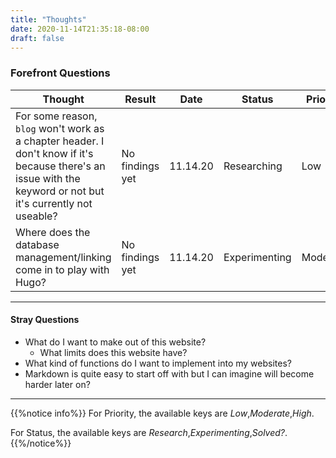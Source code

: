 ```yaml
---
title: "Thoughts"
date: 2020-11-14T21:35:18-08:00
draft: false
---
```


### Forefront Questions

|Thought|Result|Date|Status|Priority|
|---|---|---|---|---|
|For some reason, `blog` won't work as a chapter header. I don't know if it's because there's an issue with the keyword or not but it's currently not useable?|No findings yet|11.14.20|Researching|Low|
|Where does the database management/linking come in to play with Hugo?|No findings yet|11.14.20|Experimenting|Moderate|

---

#### Stray Questions

- What do I want to make out of this website? 
    + What limits does this website have? 
- What kind of functions do I want to implement into my websites? 
- Markdown is quite easy to start off with but I can imagine will become harder later on?
---

{{%notice info%}}
For Priority, the available keys are *Low*,*Moderate*,*High*. 

For Status, the available keys are *Research*,*Experimenting*,*Solved?*.
{{%/notice%}}